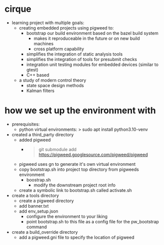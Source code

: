 # cirque
* learning project with multiple goals:
    * creating embedded projects using pigweed to:
        * bootstrap our build environment based on the bazel build system
            * makes it reproduceable in the future or on new build machines
            * cross platform capability
        * simplifies the integration of static analysis tools
        * simplifies the integration of tools for presubmit checks
        * integration unit testing modules for embedded devices (similar to gtest)
        * C++ based
    * a study of modern control theory
        * state space design methods
        * Kalman filters


# how we set up the environment with
* prerequisites:
    * python virtual environments: > sudo apt install python3.10-venv
* created a third_party directory
    * added pigweed
        * > git submodule add https://pigweed.googlesource.com/pigweed/pigweed
    * pigweed uses gn to generate it's own virtual environment
    * copy bootstrap.sh into project top directory from pigweeds environment
        * boostrap.sh
            * modify the downstream project root info
    * create a symbolic link to bootstrap.sh called activate.sh
* create a tools directory
    * create a pigweed directory
    * add banner.txt
    * add env_setup.json
        * configure the environment to your liking
        * point bootstrap.sh to this file as a config file for the pw_bootstrap command
* create a build_override directory
    * add a pigweed.gni file to specify the location of pigweed